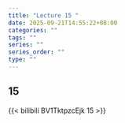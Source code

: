 ```yaml
---
title: "Lecture 15 "
date: 2025-09-21T14:55:22+08:00
categories: ""
tags: ""
series: ""
series_order: ""
type: ""
---
```


## 15 

{{< bilibili BV1TktpzcEjk 15 >}}


